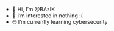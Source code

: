 - 👋 Hi, I’m @BAzIK 
- 🥺 I’m interested in nothing :(
- 🤓 I’m currently learning cybersecurity


<!---
bazikind/bazikind is a ✨ special ✨ repository because its `README.md` (this file) appears on your GitHub profile.
You can click the Preview link to take a look at your changes.
--->
